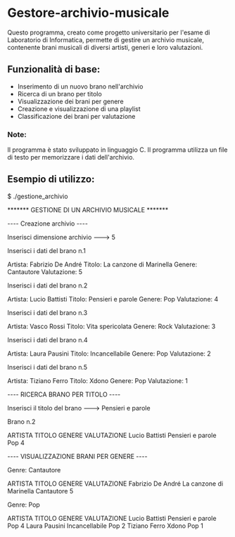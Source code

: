 # Gestore-archivio-musicale
Questo programma, creato come progetto universitario per l'esame di Laboratorio di Informatica, permette di gestire un archivio musicale, contenente brani musicali di diversi artisti, generi e loro valutazioni.

## Funzionalità di base: ##

* Inserimento di un nuovo brano nell'archivio
* Ricerca di un brano per titolo
* Visualizzazione dei brani per genere
* Creazione e visualizzazione di una playlist
* Classificazione dei brani per valutazione

### Note: ###
Il programma è stato sviluppato in linguaggio C.
Il programma utilizza un file di testo per memorizzare i dati dell'archivio.

## Esempio di utilizzo: ##

$ ./gestione_archivio

*******   GESTIONE DI UN ARCHIVIO MUSICALE   *******

----  Creazione archivio  ----

Inserisci dimensione archivio
---> 5

Inserisci i dati del brano n.1

Artista: Fabrizio De André
Titolo: La canzone di Marinella
Genere: Cantautore
Valutazione: 5

Inserisci i dati del brano n.2

Artista: Lucio Battisti
Titolo: Pensieri e parole
Genere: Pop
Valutazione: 4

Inserisci i dati del brano n.3

Artista: Vasco Rossi
Titolo: Vita spericolata
Genere: Rock
Valutazione: 3

Inserisci i dati del brano n.4

Artista: Laura Pausini
Titolo: Incancellabile
Genere: Pop
Valutazione: 2

Inserisci i dati del brano n.5

Artista: Tiziano Ferro
Titolo: Xdono
Genere: Pop
Valutazione: 1


----   RICERCA BRANO PER TITOLO   ----

Inserisci il titolo del brano
---> Pensieri e parole

Brano n.2

ARTISTA       TITOLO        GENERE       VALUTAZIONE
Lucio Battisti  Pensieri e parole  Pop           4


----   VISUALIZZAZIONE BRANI PER GENERE   ----

Genre: Cantautore

ARTISTA       TITOLO        GENERE       VALUTAZIONE
Fabrizio De André  La canzone di Marinella  Cantautore  5

Genre: Pop

ARTISTA       TITOLO        GENERE       VALUTAZIONE
Lucio Battisti  Pensieri e parole  Pop           4
Laura Pausini  Incancellabile  Pop           2
Tiziano Ferro  Xdono  Pop           1


